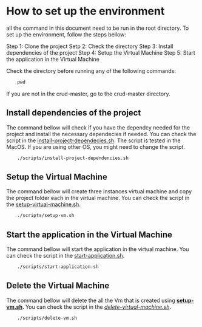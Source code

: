 # How to set up the environment

all the command in this document need to be run in the root directory. To set up the environment, follow the steps bellow:

Step 1: Clone the project
Setp 2: Check the directory
Step 3: Install dependencies of the project
Step 4: Setup the Virtual Machine
Step 5: Start the application in the Virtual Machine

Check the directory before running any of the following commands:

```cmd
    pwd
```

If you are not in the crud-master, go to the crud-master directory.

## Install dependencies of the project

The command bellow will check if you have the dependcy needed for the project and install the necessary dependecies if needed. You can check the script in the [install-project-dependecies.sh](./install-project-dependecies.sh). The script is tested in the MacOS. If you are using other OS, you might need to change the script.

```cmd
    ./scripts/install-project-dependencies.sh
```

## Setup the Virtual Machine

The command bellow will create three instances virtual machine and copy the project folder each in the virtual machine. You can check the script in the [setup-virtual-machine.sh](./setup-virtual-machine.sh).

```cmd
    ./scripts/setup-vm.sh
```

## Start the application in the Virtual Machine

The command bellow will start the application in the virtual machine. You can check the script in the [start-application.sh](./start-application.sh).

```cmd
    ./scripts/start-application.sh
```

## Delete the Virtual Machine

The command bellow will delete the all the Vm that is created using [**setup-vm.sh**](./setup-virtual-machine.sh). You can check the script in the [*delete-virtual-machine.sh*](./delete-virtual-machine.sh).

```cmd
    ./scripts/delete-vm.sh
```
